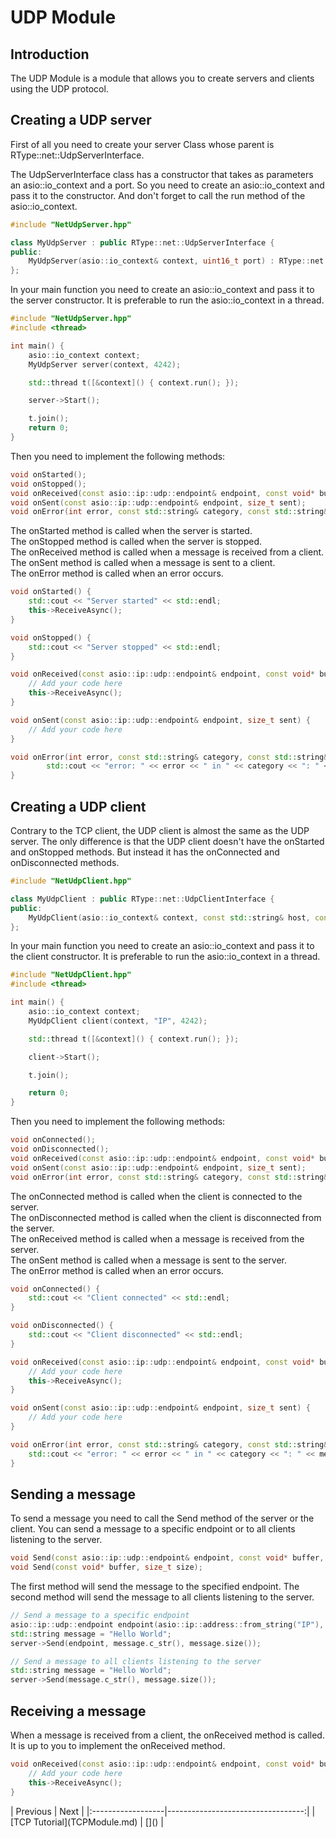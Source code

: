 # UDP Module

## Introduction

The UDP Module is a module that allows you to create servers and clients using the UDP protocol.

## Creating a UDP server

First of all you need to create your server Class whose parent is RType::net::UdpServerInterface.

The UdpServerInterface class has a constructor that takes as parameters an asio::io_context and a port. So you need to create an asio::io_context and pass it to the constructor. And don't forget to call the run method of the asio::io_context.

```cpp
#include "NetUdpServer.hpp"

class MyUdpServer : public RType::net::UdpServerInterface {
public:
    MyUdpServer(asio::io_context& context, uint16_t port) : RType::net::UdpServerInterface(context, port) {}
};
```

In your main function you need to create an asio::io_context and pass it to the server constructor. It is preferable to run the asio::io_context in a thread.

```cpp
#include "NetUdpServer.hpp"
#include <thread>

int main() {
    asio::io_context context;
    MyUdpServer server(context, 4242);

    std::thread t([&context]() { context.run(); });

    server->Start();

    t.join();
    return 0;
}
```

Then you need to implement the following methods:

```cpp
void onStarted();
void onStopped();
void onReceived(const asio::ip::udp::endpoint& endpoint, const void* buffer, size_t size);
void onSent(const asio::ip::udp::endpoint& endpoint, size_t sent);
void onError(int error, const std::string& category, const std::string& message);
```

The onStarted method is called when the server is started.  
The onStopped method is called when the server is stopped.  
The onReceived method is called when a message is received from a client.  
The onSent method is called when a message is sent to a client.  
The onError method is called when an error occurs.  

```cpp
void onStarted() {
    std::cout << "Server started" << std::endl;
    this->ReceiveAsync();
}

void onStopped() {
    std::cout << "Server stopped" << std::endl;
}

void onReceived(const asio::ip::udp::endpoint& endpoint, const void* buffer, size_t size) {
    // Add your code here
    this->ReceiveAsync();
}

void onSent(const asio::ip::udp::endpoint& endpoint, size_t sent) {
    // Add your code here
}

void onError(int error, const std::string& category, const std::string& message) {
        std::cout << "error: " << error << " in " << category << ": " << message << std::endl;
}
```

## Creating a UDP client

Contrary to the TCP client, the UDP client is almost the same as the UDP server. The only difference is that the UDP client doesn't have the onStarted and onStopped methods. But instead it has the onConnected and onDisconnected methods.

```cpp
#include "NetUdpClient.hpp"

class MyUdpClient : public RType::net::UdpClientInterface {
public:
    MyUdpClient(asio::io_context& context, const std::string& host, const uint16_t port) : RType::net::UdpClientInterface(context, host, port) {}
};
```

In your main function you need to create an asio::io_context and pass it to the client constructor. It is preferable to run the asio::io_context in a thread.

```cpp
#include "NetUdpClient.hpp"
#include <thread>

int main() {
    asio::io_context context;
    MyUdpClient client(context, "IP", 4242);

    std::thread t([&context]() { context.run(); });

    client->Start();

    t.join();

    return 0;
}
```

Then you need to implement the following methods:

```cpp
void onConnected();
void onDisconnected();
void onReceived(const asio::ip::udp::endpoint& endpoint, const void* buffer, size_t size);
void onSent(const asio::ip::udp::endpoint& endpoint, size_t sent);
void onError(int error, const std::string& category, const std::string& message);
```

The onConnected method is called when the client is connected to the server.  
The onDisconnected method is called when the client is disconnected from the server.  
The onReceived method is called when a message is received from the server.  
The onSent method is called when a message is sent to the server.  
The onError method is called when an error occurs.  

```cpp
void onConnected() {
    std::cout << "Client connected" << std::endl;
}

void onDisconnected() {
    std::cout << "Client disconnected" << std::endl;
}

void onReceived(const asio::ip::udp::endpoint& endpoint, const void* buffer, size_t size) {
    // Add your code here
    this->ReceiveAsync();
}

void onSent(const asio::ip::udp::endpoint& endpoint, size_t sent) {
    // Add your code here
}

void onError(int error, const std::string& category, const std::string& message) {
    std::cout << "error: " << error << " in " << category << ": " << message << std::endl;
}
```

## Sending a message

To send a message you need to call the Send method of the server or the client.
You can send a message to a specific endpoint or to all clients listening to the server.

```cpp
void Send(const asio::ip::udp::endpoint& endpoint, const void* buffer, size_t size);
void Send(const void* buffer, size_t size);
```

The first method will send the message to the specified endpoint.
The second method will send the message to all clients listening to the server.

```cpp
// Send a message to a specific endpoint
asio::ip::udp::endpoint endpoint(asio::ip::address::from_string("IP"), 4242);
std::string message = "Hello World";
server->Send(endpoint, message.c_str(), message.size());

// Send a message to all clients listening to the server
std::string message = "Hello World";
server->Send(message.c_str(), message.size());
```

## Receiving a message

When a message is received from a client, the onReceived method is called.
It is up to you to implement the onReceived method.

```cpp
void onReceived(const asio::ip::udp::endpoint& endpoint, const void* buffer, size_t size) {
    // Add your code here
    this->ReceiveAsync();
}
```

<div class="section_buttons">
| Previous          |                              Next |
|:------------------|----------------------------------:|
| [TCP Tutorial](TCPModule.md) | []() |
</div>

